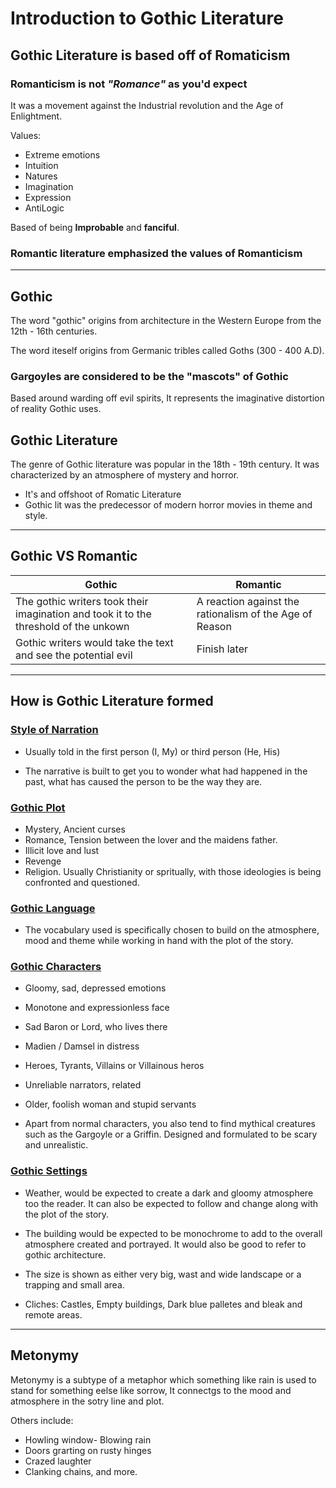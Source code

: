 # Introduction to Gothic Literature

## Gothic Literature is based off of Romaticism

### Romanticism is not *"Romance"* as you'd expect

It was a movement against the Industrial revolution and the Age of Enlightment.

Values:

- Extreme emotions
- Intuition
- Natures
- Imagination
- Expression
- AntiLogic

Based of being **Improbable** and **fanciful**.

### Romantic literature emphasized the values of Romanticism

---

## Gothic

The word "gothic" origins from architecture in the Western Europe from the 12th - 16th centuries.

The word iteself origins from Germanic tribles called Goths (300 - 400 A.D).

### Gargoyles are considered to be the "mascots" of Gothic

Based around warding off evil spirits, It represents the imaginative distortion of reality Gothic uses.

## Gothic Literature

The genre of Gothic literature was popular in the 18th - 19th century. It was characterized by an atmosphere of mystery and horror.

- It's and offshoot of Romatic Literature
- Gothic lit was the predecessor of modern horror movies in theme and style.

---

## Gothic VS Romantic

| Gothic      | Romantic    |
| ----------- | ----------- |
| The gothic writers took their imagination and took it to the threshold of the unkown      | A reaction against the rationalism of the Age of Reason      |
| Gothic writers would take the text and see the potential evil  | Finish later|

---

## How is Gothic Literature formed

### <u>Style of Narration</u>

- Usually told in the first person (I, My) or third person (He, His)

- The narrative is built to get you to wonder what had happened in the past, what has caused the person to be the way they are.

### <u>Gothic Plot</u>

- Mystery, Ancient curses
- Romance, Tension between the lover and the maidens father.
- Illicit love and lust
- Revenge
- Religion. Usually Christianity or spritually, with those ideologies is being confronted and questioned.

### <u>Gothic Language</u>

- The vocabulary used is specifically chosen to build on the atmosphere, mood and theme while working in hand with the plot of the story.

### <u>Gothic Characters</u>

- Gloomy, sad, depressed emotions

- Monotone and expressionless face

- Sad Baron or Lord, who lives there

- Madien / Damsel in distress

- Heroes, Tyrants, Villains or Villainous heros

- Unreliable narrators, related

- Older, foolish woman and stupid servants

- Apart from normal characters, you also tend to find mythical creatures such as the Gargoyle or a Griffin. Designed and formulated to be scary and unrealistic.

### <u>Gothic Settings</u>

- Weather, would be expected to create a dark and gloomy atmosphere too the reader. It can also be expected to follow and change along with the plot of the story.

- The building would be expected to be monochrome to add to the overall atmosphere created and portrayed. It would also be good to refer to gothic architecture.

- The size is shown as either very big, wast and wide landscape or a trapping and small area.

- Cliches: Castles, Empty buildings, Dark blue palletes and bleak and remote areas.

---

## Metonymy

Metonymy is a subtype of a metaphor which something like rain is used to stand for something eelse like sorrow, It connectgs to the mood and atmosphere in the sotry line and plot.

Others include:

- Howling window- Blowing rain
- Doors grarting on rusty hinges
- Crazed laughter
- Clanking chains, and more.
